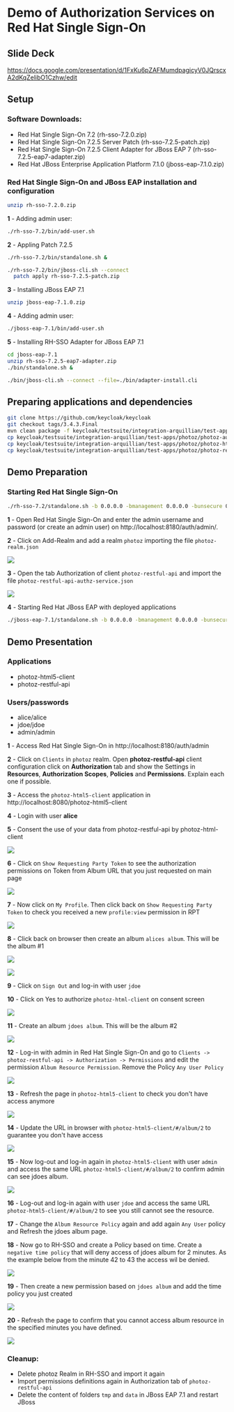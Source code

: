 # Demo of Authorization Services on Red Hat Single Sign-On

## Slide Deck

https://docs.google.com/presentation/d/1FxKu6pZAFMumdpagicyV0JQrscxA2dKqZelibO1Czhw/edit

## Setup

### Software Downloads:
* Red Hat Single Sign-On 7.2 (rh-sso-7.2.0.zip)
* Red Hat Single Sign-On 7.2.5 Server Patch (rh-sso-7.2.5-patch.zip)
* Red Hat Single Sign-On 7.2.5 Client Adapter for JBoss EAP 7 (rh-sso-7.2.5-eap7-adapter.zip)
* Red Hat JBoss Enterprise Application Platform 7.1.0 (jboss-eap-7.1.0.zip)

### Red Hat Single Sign-On and JBoss EAP installation and configuration

```bash
unzip rh-sso-7.2.0.zip

```

**1** - Adding admin user:

```bash
./rh-sso-7.2/bin/add-user.sh
```

**2** - Appling Patch 7.2.5

```bash
./rh-sso-7.2/bin/standalone.sh &

./rh-sso-7.2/bin/jboss-cli.sh --connect
  patch apply rh-sso-7.2.5-patch.zip
```

**3** - Installing JBoss EAP 7.1

```bash
unzip jboss-eap-7.1.0.zip

```

**4** - Adding admin user:

```bash
./jboss-eap-7.1/bin/add-user.sh
```

**5** - Installing RH-SSO Adapter for JBoss EAP 7.1

```bash
cd jboss-eap-7.1
unzip rh-sso-7.2.5-eap7-adapter.zip
./bin/standalone.sh &

./bin/jboss-cli.sh --connect --file=./bin/adapter-install.cli
```

## Preparing applications and dependencies

```bash
git clone https://github.com/keycloak/keycloak
git checkout tags/3.4.3.Final
mvn clean package -f keycloak/testsuite/integration-arquillian/test-apps/photoz/pom.xml
cp keycloak/testsuite/integration-arquillian/test-apps/photoz/photoz-authz-policy/target/photoz-authz-policy-3.4.3.Final.jar rh-sso-7.2/standalone/deployments
cp keycloak/testsuite/integration-arquillian/test-apps/photoz/photoz-html5-client/target/photoz-html5-client.war jboss-eap-7.1/standalone/deployments
cp keycloak/testsuite/integration-arquillian/test-apps/photoz/photoz-restful-api/target/photoz-restful-api.war jboss-eap-7.1/standalone/deployments
```

## Demo Preparation

### Starting Red Hat Single Sign-On

```bash
./rh-sso-7.2/standalone.sh -b 0.0.0.0 -bmanagement 0.0.0.0 -bunsecure 0.0.0.0 -Djboss.socket.binding.port-offset=1 -Dkeycloak.profile=preview
```

**1** - Open Red Hat Single Sign-On and enter the admin username and password (or create an admin user) on http://localhost:8180/auth/admin/.

**2** - Click on Add-Realm and add a realm `photoz` importing the file `photoz-realm.json`

![](https://github.com/redhat-sa-brazil/demo-authz/blob/master/pictures/add-realm.png?raw=true)

**3** - Open the tab Authorization of client `photoz-restful-api` and import the file `photoz-restful-api-authz-service.json`

![](https://github.com/redhat-sa-brazil/demo-authz/blob/master/pictures/import-authz.png?raw=true)

**4** - Starting Red Hat JBoss EAP with deployed applications

```bash
./jboss-eap-7.1/standalone.sh -b 0.0.0.0 -bmanagement 0.0.0.0 -bunsecure 0.0.0.0
```

## Demo Presentation

### Applications
* photoz-html5-client
* photoz-restful-api

### Users/passwords
* alice/alice
* jdoe/jdoe
* admin/admin

**1** - Access Red Hat Single Sign-On in http://localhost:8180/auth/admin

**2** - Click on `Clients` in `photoz` realm. Open  **photoz-restful-api** client configuration click on **Authorization** tab and show the Settings in **Resources**, **Authorization Scopes**, **Policies** and **Permissions**. Explain each one if possible.

**3** - Access the `photoz-html5-client` application in http://localhost:8080/photoz-html5-client

**4** - Login with user **alice**

**5** - Consent the use of your data from photoz-restful-api by photoz-html-client

![](https://github.com/redhat-sa-brazil/demo-authz/blob/master/pictures/consent-screen.png?raw=true)

**6** - Click on `Show Requesting Party Token` to see the authorization permissions on Token from Album URL that you just requested on main page

![](https://github.com/redhat-sa-brazil/demo-authz/blob/master/pictures/party-token.png?raw=true)

**7** - Now click on `My Profile`. Then click back on `Show Requesting Party Token` to check you received a new `profile:view` permission in RPT

![](https://github.com/redhat-sa-brazil/demo-authz/blob/master/pictures/profile-view.png?raw=true)

**8** - Click back on browser then create an album `alices album`. This will be the album #1

![](https://github.com/redhat-sa-brazil/demo-authz/blob/master/pictures/create-album.png?raw=true)

![](https://github.com/redhat-sa-brazil/demo-authz/blob/master/pictures/alices-album.png?raw=true)

**9** - Click on `Sign Out` and log-in with user `jdoe`

**10** - Click on Yes to authorize `photoz-html-client` on consent screen

![](https://github.com/redhat-sa-brazil/demo-authz/blob/master/pictures/grant-jdoe.png?raw=true)

**11** - Create an album `jdoes album`. This will be the album #2

![](https://github.com/redhat-sa-brazil/demo-authz/blob/master/pictures/jdoes-album.png?raw=true)

**12** - Log-in with admin in Red Hat Single Sign-On and go to `Clients -> photoz-restful-api -> Authorization -> Permissions` and edit the permission `Album Resource Permission`. Remove the Policy `Any User Policy`

![](https://github.com/redhat-sa-brazil/demo-authz/blob/master/pictures/remove-album-permission.png?raw=true)

**13** - Refresh the page in `photoz-html5-client` to check you don't have access anymore

![](https://github.com/redhat-sa-brazil/demo-authz/blob/master/pictures/access-denied1.png?raw=true)

**14** - Update the URL in browser with `photoz-html5-client/#/album/2` to guarantee you don't have access

![](https://github.com/redhat-sa-brazil/demo-authz/blob/master/pictures/access_denied_jdoe.png?raw=true)

**15** - Now log-out and log-in again in `photoz-html5-client` with user `admin` and access the same URL `photoz-html5-client/#/album/2` to confirm admin can see jdoes album.

![](https://github.com/redhat-sa-brazil/demo-authz/blob/master/pictures/all-albums.png?raw=true)

**16** - Log-out and log-in again with user `jdoe` and access the same URL `photoz-html5-client/#/album/2` to see you still cannot see the resource.

**17** - Change the `Album Resource Policy` again and add again  `Any User` policy and Refresh the jdoes album page.

**18** - Now go to RH-SSO and create a Policy based on time. Create a `negative time policy` that will deny access of jdoes album for 2 minutes. 
         As the example below from the minute 42 to 43 the access wil be denied.

![](https://github.com/redhat-sa-brazil/demo-authz/blob/master/pictures/time-based1.png?raw=true)

**19** - Then create a new permission based on `jdoes album` and add the time policy you just created

![](https://github.com/redhat-sa-brazil/demo-authz/blob/master/pictures/jdoes-album-time-based.png?raw=true)

**20** - Refresh the page to confirm that you cannot access album resource in the specified minutes you have defined.

![](https://github.com/redhat-sa-brazil/demo-authz/blob/master/pictures/access-denied-admin.png?raw=true)

### Cleanup:
* Delete photoz Realm in RH-SSO and import it again
* Import permissions definitions again in Authorization tab of `photoz-restful-api`
* Delete the content of folders `tmp` and `data` in JBoss EAP 7.1 and restart JBoss




